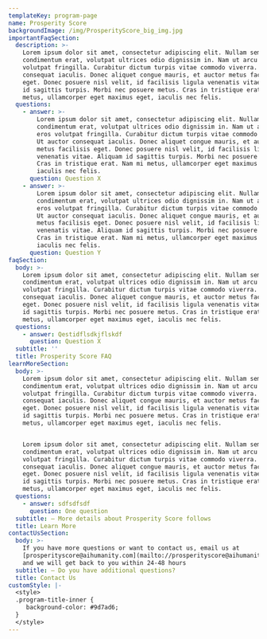 ```yaml
---
templateKey: program-page
name: Prosperity Score
backgroundImage: /img/ProsperityScore_big_img.jpg
importantFaqSection:
  description: >-
    Lorem ipsum dolor sit amet, consectetur adipiscing elit. Nullam semper
    condimentum erat, volutpat ultrices odio dignissim in. Nam ut arcu et eros
    volutpat fringilla. Curabitur dictum turpis vitae commodo viverra. Ut auctor
    consequat iaculis. Donec aliquet congue mauris, et auctor metus facilisis
    eget. Donec posuere nisl velit, id facilisis ligula venenatis vitae. Aliquam
    id sagittis turpis. Morbi nec posuere metus. Cras in tristique erat. Nam mi
    metus, ullamcorper eget maximus eget, iaculis nec felis.
  questions:
    - answer: >-
        Lorem ipsum dolor sit amet, consectetur adipiscing elit. Nullam semper
        condimentum erat, volutpat ultrices odio dignissim in. Nam ut arcu et
        eros volutpat fringilla. Curabitur dictum turpis vitae commodo viverra.
        Ut auctor consequat iaculis. Donec aliquet congue mauris, et auctor
        metus facilisis eget. Donec posuere nisl velit, id facilisis ligula
        venenatis vitae. Aliquam id sagittis turpis. Morbi nec posuere metus.
        Cras in tristique erat. Nam mi metus, ullamcorper eget maximus eget,
        iaculis nec felis.
      question: Question X
    - answer: >-
        Lorem ipsum dolor sit amet, consectetur adipiscing elit. Nullam semper
        condimentum erat, volutpat ultrices odio dignissim in. Nam ut arcu et
        eros volutpat fringilla. Curabitur dictum turpis vitae commodo viverra.
        Ut auctor consequat iaculis. Donec aliquet congue mauris, et auctor
        metus facilisis eget. Donec posuere nisl velit, id facilisis ligula
        venenatis vitae. Aliquam id sagittis turpis. Morbi nec posuere metus.
        Cras in tristique erat. Nam mi metus, ullamcorper eget maximus eget,
        iaculis nec felis.
      question: Question Y
faqSection:
  body: >-
    Lorem ipsum dolor sit amet, consectetur adipiscing elit. Nullam semper
    condimentum erat, volutpat ultrices odio dignissim in. Nam ut arcu et eros
    volutpat fringilla. Curabitur dictum turpis vitae commodo viverra. Ut auctor
    consequat iaculis. Donec aliquet congue mauris, et auctor metus facilisis
    eget. Donec posuere nisl velit, id facilisis ligula venenatis vitae. Aliquam
    id sagittis turpis. Morbi nec posuere metus. Cras in tristique erat. Nam mi
    metus, ullamcorper eget maximus eget, iaculis nec felis.
  questions:
    - answer: Qestidflsdkjflskdf
      question: Question X
  subtitle: ''
  title: Prosperity Score FAQ
learnMoreSection:
  body: >-
    Lorem ipsum dolor sit amet, consectetur adipiscing elit. Nullam semper
    condimentum erat, volutpat ultrices odio dignissim in. Nam ut arcu et eros
    volutpat fringilla. Curabitur dictum turpis vitae commodo viverra. Ut auctor
    consequat iaculis. Donec aliquet congue mauris, et auctor metus facilisis
    eget. Donec posuere nisl velit, id facilisis ligula venenatis vitae. Aliquam
    id sagittis turpis. Morbi nec posuere metus. Cras in tristique erat. Nam mi
    metus, ullamcorper eget maximus eget, iaculis nec felis.


    Lorem ipsum dolor sit amet, consectetur adipiscing elit. Nullam semper
    condimentum erat, volutpat ultrices odio dignissim in. Nam ut arcu et eros
    volutpat fringilla. Curabitur dictum turpis vitae commodo viverra. Ut auctor
    consequat iaculis. Donec aliquet congue mauris, et auctor metus facilisis
    eget. Donec posuere nisl velit, id facilisis ligula venenatis vitae. Aliquam
    id sagittis turpis. Morbi nec posuere metus. Cras in tristique erat. Nam mi
    metus, ullamcorper eget maximus eget, iaculis nec felis.
  questions:
    - answer: sdfsdfsdf
      question: One question
  subtitle: — More details about Prosperity Score follows
  title: Learn More
contactUsSection:
  body: >-
    If you have more questions or want to contact us, email us at
    [prosperityscore@aihumanity.com](mailto://prosperityscore@aihumanity.com),
    and we will get back to you within 24-48 hours
  subtitle: — Do you have additional questions?
  title: Contact Us
customStyle: |-
  <style>
  .program-title-inner { 
     background-color: #9d7ad6; 
  }
  </style>
---
```



